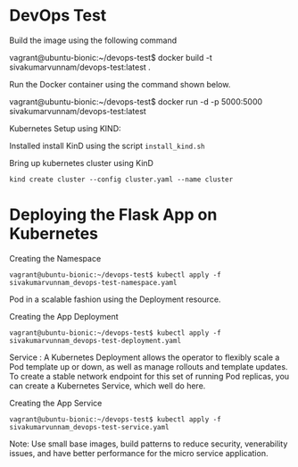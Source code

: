 # DevOps Test

Build the image using the following command

  vagrant@ubuntu-bionic:~/devops-test$ docker build -t sivakumarvunnam/devops-test:latest .

Run the Docker container using the command shown below.

  vagrant@ubuntu-bionic:~/devops-test$ docker run -d -p 5000:5000 sivakumarvunnam/devops-test:latest

Kubernetes Setup using KIND:

  Installed install KinD using the script ```install_kind.sh```


Bring up kubernetes cluster using KinD

  ```kind create cluster --config cluster.yaml --name cluster```


# Deploying the Flask App on Kubernetes

Creating the Namespace 

  ```vagrant@ubuntu-bionic:~/devops-test$ kubectl apply -f sivakumarvunnam_devops-test-namespace.yaml```


Pod in a scalable fashion using the Deployment resource.

Creating the App Deployment
 
  ```vagrant@ubuntu-bionic:~/devops-test$ kubectl apply -f sivakumarvunnam_devops-test-deployment.yaml```


Service : A Kubernetes Deployment allows the operator to flexibly scale a Pod template up or down, as well as manage rollouts and template updates. To create a stable network endpoint for this set of running Pod replicas, you can create a Kubernetes Service, which well do here.

Creating the App Service

  ```vagrant@ubuntu-bionic:~/devops-test$ kubectl apply -f sivakumarvunnam_devops-test-service.yaml```

Note: Use small base images, build patterns to reduce security, venerability issues, and have better performance for the micro service application.
